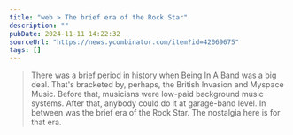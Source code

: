 ```yaml
---
title: "web > The brief era of the Rock Star"
description: ""
pubDate: 2024-11-11 14:22:32
sourceUrl: "https://news.ycombinator.com/item?id=42069675"
tags: []
---
```


> There was a brief period in history when Being In A Band was a big deal. That's bracketed by, perhaps, the British Invasion and Myspace Music. Before that, musicians were low-paid background music systems. After that, anybody could do it at garage-band level. In between was the brief era of the Rock Star. The nostalgia here is for that era.
